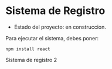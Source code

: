 <h1> Sistema de Registro </h1>

- Estado del proyecto: en construccion.

Para ejecutar el sistema, debes poner:

```npm install react ```

Sistema de registro 2
